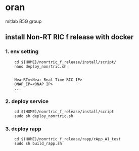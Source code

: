 # oran
mitlab B5G group

## install Non-RT RIC f release with docker 
### 1. env setting
```
    cd ${HOME}/nonrtric_f_release/install/script/
    nano deploy_nonrtric.sh


    NearRT=<Near Real Time RIC IP>
    ONAP_IP=<ONAP IP>
    ...
```
### 2. deploy service
```
    cd $(HOME)/nonrtric_f_release/install/script
    sudo sh deploy_nonrtric.sh 
```
### 3. deploy rapp
```
    cd $(HOME)/nonrtric_f_release/rapp/rApp_A1_test
    sudo sh build_rapp.sh